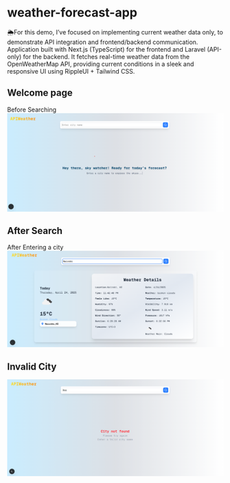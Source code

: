 # weather-forecast-app
🌦️For this demo, I’ve focused on implementing current weather data only, to demonstrate API integration and frontend/backend communication. Application built with Next.js (TypeScript) for the frontend and Laravel (API-only) for the backend. It fetches real-time weather data from the OpenWeatherMap API, providing current conditions in a sleek and responsive UI using RippleUI + Tailwind CSS.
## Welcome page
Before Searching
![Alt text](https://raw.githubusercontent.com/Biwott362/weather-api-app/refs/heads/main/Screenshot%202025-04-24%20234712.png)
## After Search
After Entering a city
![Alt text](https://raw.githubusercontent.com/Biwott362/weather-api-app/refs/heads/main/Screenshot%202025-04-24%20234847.png)
## Invalid City
![Alt text](https://raw.githubusercontent.com/Biwott362/weather-api-app/refs/heads/main/Screenshot%202025-04-25%20000750.png)
